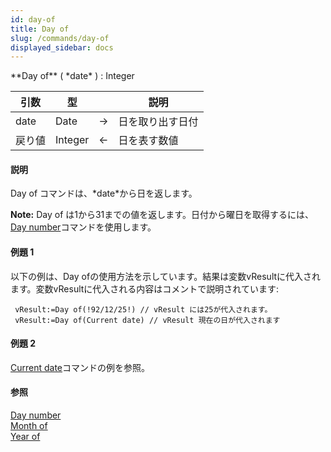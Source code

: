 ```yaml
---
id: day-of
title: Day of
slug: /commands/day-of
displayed_sidebar: docs
---
```


<!--REF #_command_.Day of.Syntax-->**Day of** ( *date* ) : Integer<!-- END REF-->
<!--REF #_command_.Day of.Params-->
| 引数 | 型 |  | 説明 |
| --- | --- | --- | --- |
| date | Date | &#8594;  | 日を取り出す日付 |
| 戻り値 | Integer | &#8592; | 日を表す数値 |

<!-- END REF-->

#### 説明 

<!--REF #_command_.Day of.Summary-->Day of コマンドは、*date*から日を返します。<!-- END REF-->

**Note:** Day of は1から31までの値を返します。日付から曜日を取得するには、[Day number](day-number.md "Day number")コマンドを使用します。

#### 例題 1 

以下の例は、Day ofの使用方法を示しています。結果は変数vResultに代入されます。変数vResultに代入される内容はコメントで説明されています:   
  
```4d
 vResult:=Day of(!92/12/25!) // vResult には25が代入されます。
 vResult:=Day of(Current date) // vResult 現在の日が代入されます
```

#### 例題 2 

[Current date](current-date.md "Current date")コマンドの例を参照。

#### 参照 

[Day number](day-number.md)  
[Month of](month-of.md)  
[Year of](year-of.md)  